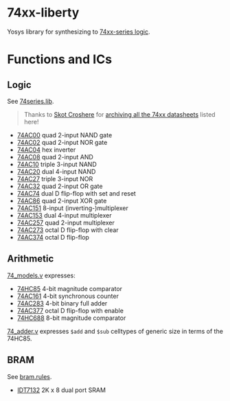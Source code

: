 # 74xx-liberty

Yosys library for synthesizing to [74xx-series logic](https://en.wikipedia.org/wiki/7400-series_integrated_circuits).

# Functions and ICs

## Logic

See [74series.lib](./74series.lib).

> Thanks to [Skot Croshere](https://skot9000.com/)
> for [archiving all the 74xx datasheets](https://skot9000.com/posts/2011/04/28/logic.html) listed here!

- [74AC00](http://web.archive.org/web/20191223205521/http://www.skot9000.com/ttl/datasheets/0.pdf) quad 2-input NAND gate
- [74AC02](http://web.archive.org/web/20191223210813/http://www.skot9000.com/ttl/datasheets/2.pdf) quad 2-input NOR gate
- [74AC04](http://web.archive.org/web/20191223211038/http://www.skot9000.com/ttl/datasheets/4.pdf) hex inverter
- [74AC08](http://web.archive.org/web/20191223205534/http://www.skot9000.com/ttl/datasheets/8.pdf) quad 2-input AND
- [74AC10](http://web.archive.org/web/20191223210630/http://www.skot9000.com/ttl/datasheets/10.pdf) triple 3-input NAND
- [74AC20](http://web.archive.org/web/20191223210648/http://www.skot9000.com/ttl/datasheets/20.pdf) dual 4-input NAND
- [74AC27](http://web.archive.org/web/20191223210816/http://www.skot9000.com/ttl/datasheets/27.pdf) triple 3-input NOR
- [74AC32](http://web.archive.org/web/20191223210939/http://www.skot9000.com/ttl/datasheets/32.pdf) quad 2-input OR gate
- [74AC74](http://web.archive.org/web/20191223210139/http://www.skot9000.com/ttl/datasheets/74.pdf) dual D flip-flop with set and reset
- [74AC86](http://web.archive.org/web/20191223211253/http://www.skot9000.com/ttl/datasheets/86.pdf) quad 2-input XOR gate
- [74AC151](http://web.archive.org/web/20191223205810/http://www.skot9000.com/ttl/datasheets/151.pdf) 8-input (inverting-)multiplexer
- [74AC153](http://web.archive.org/web/20191223210604/http://www.skot9000.com/ttl/datasheets/153.pdf) dual 4-input multiplexer
- [74AC257](http://web.archive.org/web/20191223211218/http://www.skot9000.com/ttl/datasheets/257.pdf) quad 2-input multiplexer
- [74AC273](http://web.archive.org/web/20210507040113/http://www.skot9000.com/ttl/datasheets/273.pdf) octal D flip-flop with clear
- [74AC374](http://web.archive.org/web/20191223210342/http://www.skot9000.com/ttl/datasheets/373.pdf) octal D flip-flop

## Arithmetic

[74_models.v](./74_models.v) expresses:

- [74HC85](http://web.archive.org/web/20191223205930/http://www.skot9000.com/ttl/datasheets/85.pdf) 4-bit magnitude comparator
- [74AC161](http://web.archive.org/web/20191223210209/http://www.skot9000.com/ttl/datasheets/160.pdf) 4-bit synchronous counter
- [74AC283](http://web.archive.org/web/20230122205655/http://www.skot9000.com/ttl/datasheets/283.pdf) 4-bit binary full adder
- [74AC377](http://web.archive.org/web/20191223210749/http://www.skot9000.com/ttl/datasheets/377.pdf) octal D flip-flop with enable
- [74HC688](http://web.archive.org/web/20191223205712/http://www.skot9000.com/ttl/datasheets/682.pdf) 8-bit magnitude comparator

[74_adder.v](./74_adder.v) expresses `$add` and `$sub` celltypes of generic size in terms of the 74HC85.

## BRAM

See [bram.rules](./bram.rules).

- [IDT7132](https://www.alldatasheet.com/datasheet-pdf/pdf/65970/IDT/IDT7132.html) 2K x 8 dual port SRAM
